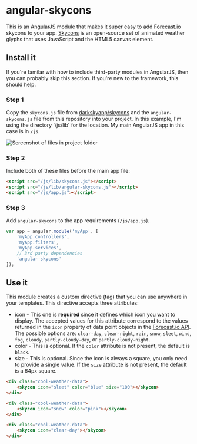 angular-skycons
===============

This is an [AngularJS](http://angularjs.org/) module that makes it super easy to add [Forecast.io](http://forecast.io/) skycons to your app. [Skycons](http://darkskyapp.github.io/skycons/) is an open-source set of animated weather glyphs that uses JavaScript and the HTML5 canvas element.

## Install it
If you're familar with how to include third-party modules in AngularJS, then you can probably skip this section. If you're new to the framework, this should help.

### Step 1
Copy the `skycons.js` file from [darkskyapp/skycons](https://github.com/darkskyapp/skycons) and the `angular-skycons.js` file from this repository into your project. In this example, I'm using the directory '/js/lib' for the location. My main AngularJS app in this case is in `/js`.

![Screenshot of files in project folder](https://raw.githubusercontent.com/projectweekend/angular-skycons/master/screenshots/copy-files-into-project.png)

### Step 2
Include both of these files before the main app file:

~~~html
<script src="/js/lib/skycons.js"></script>
<script src="/js/lib/angular-skycons.js"></script>
<script src="/js/app.js"></script>
~~~

### Step 3
Add `angular-skycons` to the app requirements (`/js/app.js`).
~~~javascript
var app = angular.module('myApp', [
    'myApp.controllers', 
    'myApp.filters', 
    'myApp.services',
    // 3rd party dependencies
    'angular-skycons'
]);
~~~

## Use it
This module creates a custom directive (tag) that you can use anywhere in your templates. This directive accepts three attributes:

* icon - This one is **required** since it defines which icon you want to display. The accepted values for this attribute correspond to the values returned in the `icon` property of data point objects in the [Forecast.io API](https://developer.forecast.io/docs/v2). The possible options are: `clear-day`, `clear-night`, `rain`, `snow`, `sleet`, `wind`, `fog`, `cloudy`, `partly-cloudy-day`, or `partly-cloudy-night`.
* color - This is optional. If the `color` attribute is not present, the default is `black`.
* size - This is optional. Since the icon is always a square, you only need to provide a single value. If the `size` attribute is not present, the default is a 64px square.

~~~html
<div class="cool-weather-data">
    <skycon icon="sleet" color="blue" size="100"></skycon>
</div>

<div class="cool-weather-data">
    <skycon icon="snow" color="pink"></skycon>
</div>

<div class="cool-weather-data">
    <skycon icon="clear-day"></skycon>
</div>
~~~

